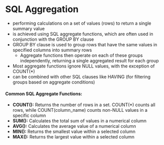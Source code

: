 # SQL Aggregation
- performing calculations on a set of values (rows) to return a single summary value
- is achieved using SQL aggregate functions, which are often used in conjunction with the GROUP BY clause
- GROUP BY clause is used to group rows that have the same values in specified columns into summary rows
    - Aggregate functions then operate on each of these groups independently, returning a single aggregated result for each group
- Most aggregate functions ignore NULL values, with the exception of COUNT(*)
- can be combined with other SQL clauses like HAVING (for filtering groups based on aggregate conditions)
#### Common SQL Aggregate Functions:
- **COUNT():** Returns the number of rows in a set. COUNT(*) counts all rows, while COUNT(column_name) counts non-NULL values in a specific column
- **SUM():** Calculates the total sum of values in a numerical column
- **AVG():** Calculates the average value of a numerical column
- **MIN():** Returns the smallest value within a selected column
- **MAX():** Returns the largest value within a selected column




